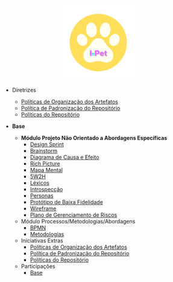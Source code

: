 <!-- docs/_sidebar.md -->
<p align = "center"> <img src="https://raw.githubusercontent.com/UnBArqDsw2022-2/2022.2_G4_IDotPet/master/docs/assets/logo/logo-redonda.png" height="200px" width="200px" /> </p>

- Diretrizes
    - [Políticas de Organização dos Artefatos](./politicas/politicas_artefatos.md)
    - [Política de Padronização do Repositório](./politicas/politicas_padronizacao.md)
    - [Políticas do Repositório](./politicas/politicas_repositorio.md)

- **Base**

  - **Módulo Projeto Não Orientado a Abordagens Específicas**
    - [Design Sprint](base/designSprint.md)
    - [Brainstorm](base/brainstorm.md)
    - [Diagrama de Causa e Efeito](base/diagrama-causa-efeito.md)
    - [Rich Picture](base/rich_picture.md)
    - [Mapa Mental](base/mapa_mental.md)
    - [5W2H](base/5w2h.md)
    - [Léxicos](base/l%C3%A9xico.md)
    - [Introspecção](base/introspeccao.md)
    - [Personas](base/personas.md)
    - [Protótipo de Baixa Fidelidade](base/prototipoBaixaFidelidade.md)
    - [Wireframe](base/wireframe.md)
    - [Plano de Gerenciamento de Riscos](base/tap.md)
  - Módulo Processos/Metodologias/Abordagens
    - [BPMN](base/bpmn.md)
    - [Metodologias](base/metodologia.md)
  - Iniciativas Extras
    - [Políticas de Organização dos Artefatos](politicas/politicas_artefatos.md)
    - [Política de Padronização do Repositório](politicas/politicas_padronizacao.md)
    - [Políticas do Repositório](politicas/politicas_repositorio.md)
  - Participações
    - [Base](base/participacoes_base.md)
